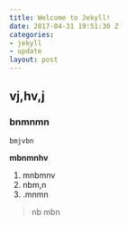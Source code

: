 ```yaml
---
title: Welcome to Jekyll!
date: 2017-04-31 19:51:30 Z
categories:
- jekyll
- update
layout: post
---
```


## vj,hv,j

### bnmnmn

`bmjvbn`

**mbnmnhv**


1. mnbmnv
1. nbm,n
1. .mnmn
> nb mbn

